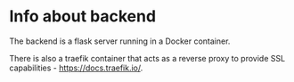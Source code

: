 # Info about backend

The backend is a flask server running in a Docker container.

There is also a traefik container that acts as a reverse proxy to provide SSL capabilities - https://docs.traefik.io/.
